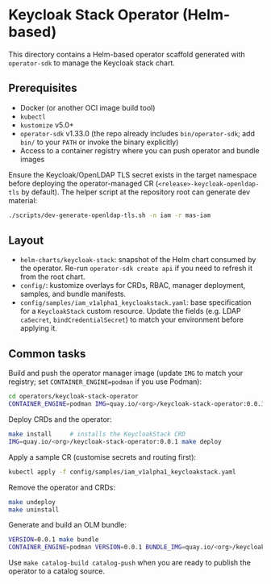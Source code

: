 # Keycloak Stack Operator (Helm-based)

This directory contains a Helm-based operator scaffold generated with
`operator-sdk` to manage the Keycloak stack chart.

## Prerequisites

- Docker (or another OCI image build tool)
- `kubectl`
- `kustomize` v5.0+
- `operator-sdk` v1.33.0 (the repo already includes `bin/operator-sdk`; add `bin/`
  to your `PATH` or invoke the binary explicitly)
- Access to a container registry where you can push operator and bundle images

Ensure the Keycloak/OpenLDAP TLS secret exists in the target namespace before
deploying the operator-managed CR (`<release>-keycloak-openldap-tls` by default).
The helper script at the repository root can generate dev material:

```bash
./scripts/dev-generate-openldap-tls.sh -n iam -r mas-iam
```

## Layout

- `helm-charts/keycloak-stack`: snapshot of the Helm chart consumed by the
  operator. Re-run `operator-sdk create api` if you need to refresh it from the
  root chart.
- `config/`: kustomize overlays for CRDs, RBAC, manager deployment, samples, and
  bundle manifests.
- `config/samples/iam_v1alpha1_keycloakstack.yaml`: base specification for a
  `KeycloakStack` custom resource. Update the fields (e.g. LDAP `caSecret`,
  `bindCredentialSecret`) to match your environment before applying it.

## Common tasks

Build and push the operator manager image (update `IMG` to match your registry;
set `CONTAINER_ENGINE=podman` if you use Podman):

```bash
cd operators/keycloak-stack-operator
CONTAINER_ENGINE=podman IMG=quay.io/<org>/keycloak-stack-operator:0.0.1 make docker-build docker-push
```

Deploy CRDs and the operator:

```bash
make install     # installs the KeycloakStack CRD
IMG=quay.io/<org>/keycloak-stack-operator:0.0.1 make deploy
```

Apply a sample CR (customise secrets and routing first):

```bash
kubectl apply -f config/samples/iam_v1alpha1_keycloakstack.yaml
```

Remove the operator and CRDs:

```bash
make undeploy
make uninstall
```

Generate and build an OLM bundle:

```bash
VERSION=0.0.1 make bundle
CONTAINER_ENGINE=podman VERSION=0.0.1 BUNDLE_IMG=quay.io/<org>/keycloak-stack-operator-bundle:0.0.1 make bundle-build bundle-push
```

Use `make catalog-build catalog-push` when you are ready to publish the operator
to a catalog source.
